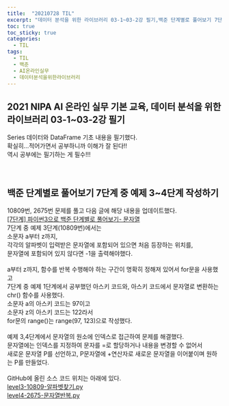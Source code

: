 ```yaml
---
title:  "20210728 TIL"
excerpt: "데이터 분석을 위한 라이브러리 03-1~03-2강 필기,백준 단계별로 풀어보기 7단계 중 예제 3~4단계 작성(10809번, 2675번)"
toc: true
toc_sticky: true
categories:
  - TIL
tags:
  - TIL
  - 백준
  - AI온라인실무
  - 데이터분석을위한라이브러리
---
```


## 2021 NIPA AI 온라인 실무 기본 교육, 데이터 분석을 위한 라이브러리 03-1~03-2강 필기
Series 데이터와 DataFrame 기초 내용을 필기했다.  
확실히...적어가면서 공부하니까 이해가 잘 된다!!  
역시 공부에는 필기하는 게 필수!!!  
<br>
<br>

## 백준 단계별로 풀어보기 7단계 중 예제 3\~4단계 작성하기 
10809번, 2675번 문제를 풀고 다음 글에 해당 내용을 업데이트했다.    
[[7단계] 파이썬3으로 백준 단계별로 풀어보기- 문자열](https://leeryeongsong.github.io/baekjoon/baekjoon-step-by-step-python3-step7/)
<br>
7단계 중 예제 3단계(10809번)에서는  
소문자 a부터 z까지,   
각각의 알파벳이 입력받은 문자열에 포함되어 있으면 처음 등장하는 위치를,  
문자열에 포함되어 있지 않다면 -1을 출력해야했다.  
<br>
a부터 z까지, 함수를 반복 수행해야 하는 구간이 명확히 정해져 있어서 for문을 사용했고  
7단계 중 예제 1단계에서 공부했던 아스키 코드와, 아스키 코드에서 문자열로 변환하는 chr() 함수를 사용했다.  
소문자 a의 아스키 코드는 97이고   
소문자 z의 아스키 코드는 122라서  
for문의 range()는 range(97, 123)으로 작성했다.  
<br>
예제 3,4단계에서 문자열의 원소에 인덱스로 접근하여 문제를 해결했다.  
문자열에는 인덱스를 지정하여 문자를 =로 할당하거나 내용을 변경할 수 없어서  
새로운 문자열 P를 선언하고, P문자열에 +연산자로 새로운 문자열을 이어붙이며 원하는 P를 만들었다.  
<br>
GitHub에 올린 소스 코드 위치는 아래에 있다.  
[level3-10809-알파벳찾기.py](https://github.com/leeryeongsong/baekjoon-step-by-step-python3/blob/main/step7/level3-10809-%EC%95%8C%ED%8C%8C%EB%B2%B3%EC%B0%BE%EA%B8%B0.py)  
[level4-2675-문자열반복.py](https://github.com/leeryeongsong/baekjoon-step-by-step-python3/blob/main/step7/level4-2675-%EB%AC%B8%EC%9E%90%EC%97%B4%EB%B0%98%EB%B3%B5.py)
<br>
<br>
